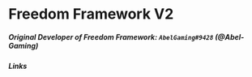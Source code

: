 # Freedom Framework V2
##### Original Developer of Freedom Framework: `AbelGaming#9428` (@Abel-Gaming)



##### Links

